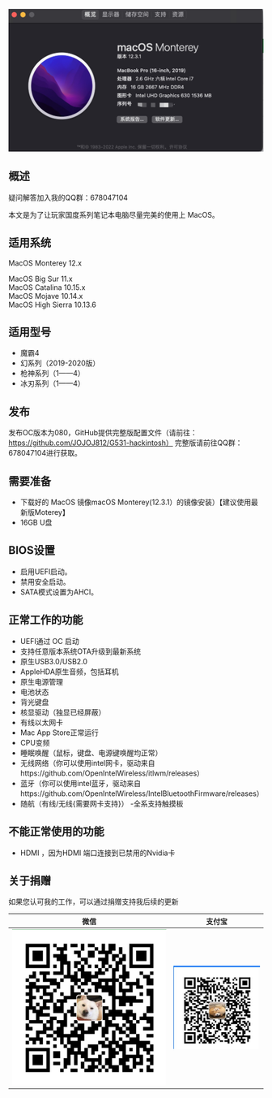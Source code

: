 ![image](https://github.com/JOJOJ812/G531-hackintosh/blob/master/Picture/Monterey.jpg)
## 概述

疑问解答加入我的QQ群：678047104

本文是为了让玩家国度系列笔记本电脑尽量完美的使用上 MacOS。


## 适用系统
MacOS Monterey 12.x

MacOS Big Sur 11.x  
MacOS Catalina 10.15.x  
MacOS Mojave 10.14.x  
MacOS High Sierra 10.13.6 

## 适用型号
  * 魔霸4
  * 幻系列（2019-2020版）
  * 枪神系列（1——4）
  * 冰刃系列（1——4）

## 发布

发布OC版本为080，GitHub提供完整版配置文件（请前往：https://github.com/JOJOJ812/G531-hackintosh）
完整版请前往QQ群：678047104进行获取。

## 需要准备
- 下载好的 MacOS 镜像macOS Monterey(12.3.1）的镜像安装）【建议使用最新版Moterey】
- 16GB U盘

## BIOS设置
- 启用UEFI启动。
- 禁用安全启动。
- SATA模式设置为AHCI。

## 正常工作的功能
- UEFI通过 OC 启动
- 支持任意版本系统OTA升级到最新系统
- 原生USB3.0/USB2.0 
- AppleHDA原生音频，包括耳机
- 原生电源管理
- 电池状态
- 背光键盘
- 核显驱动（独显已经屏蔽）
- 有线以太网卡
- Mac App Store正常运行
- CPU变频
- 睡眠唤醒（鼠标，键盘、电源键唤醒均正常）
- 无线网络（你可以使用intel网卡，驱动来自https://github.com/OpenIntelWireless/itlwm/releases）
- 蓝牙（你可以使用intel蓝牙，驱动来自https://github.com/OpenIntelWireless/IntelBluetoothFirmware/releases）
- 随航（有线/无线{需要网卡支持}）
-全系支持触摸板

## 不能正常使用的功能
- HDMI ，因为HDMI 端口连接到已禁用的Nvidia卡


## 关于捐赠

如果您认可我的工作，可以通过捐赠支持我后续的更新

| 微信                                                       | 支付宝                                               |
| ---------------------------------------------------------- | ---------------------------------------------------- |
|![image](https://github.com/JOJOJ812/G531-hackintosh/blob/master/Picture/wechatpay.png)|![image](https://github.com/JOJOJ812/G531-hackintosh/blob/master/Picture/ailpay.jpg)
